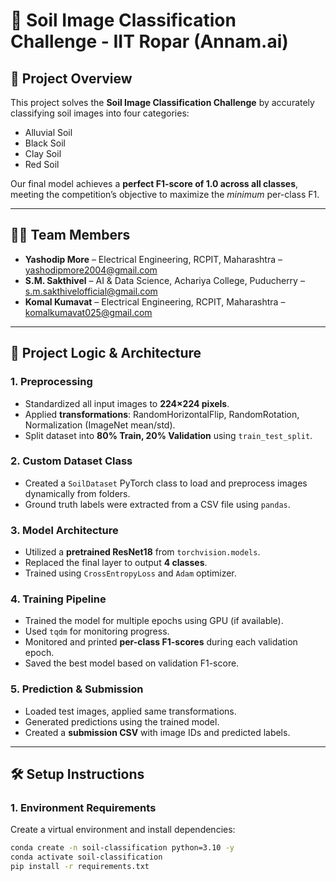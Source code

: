 # 🌱 Soil Image Classification Challenge - IIT Ropar (Annam.ai)

## 📌 Project Overview
This project solves the **Soil Image Classification Challenge** by accurately classifying soil images into four categories:
- Alluvial Soil
- Black Soil
- Clay Soil
- Red Soil

Our final model achieves a **perfect F1-score of 1.0 across all classes**, meeting the competition’s objective to maximize the *minimum* per-class F1.

---

## 👨‍💻 Team Members
- **Yashodip More** – Electrical Engineering, RCPIT, Maharashtra – yashodipmore2004@gmail.com  
- **S.M. Sakthivel** – AI & Data Science, Achariya College, Puducherry – s.m.sakthivelofficial@gmail.com  
- **Komal Kumavat** – Electrical Engineering, RCPIT, Maharashtra – komalkumavat025@gmail.com

---

## 🧠 Project Logic & Architecture

### 1. **Preprocessing**
- Standardized all input images to **224×224 pixels**.
- Applied **transformations**: RandomHorizontalFlip, RandomRotation, Normalization (ImageNet mean/std).
- Split dataset into **80% Train, 20% Validation** using `train_test_split`.

### 2. **Custom Dataset Class**
- Created a `SoilDataset` PyTorch class to load and preprocess images dynamically from folders.
- Ground truth labels were extracted from a CSV file using `pandas`.

### 3. **Model Architecture**
- Utilized a **pretrained ResNet18** from `torchvision.models`.
- Replaced the final layer to output **4 classes**.
- Trained using `CrossEntropyLoss` and `Adam` optimizer.

### 4. **Training Pipeline**
- Trained the model for multiple epochs using GPU (if available).
- Used `tqdm` for monitoring progress.
- Monitored and printed **per-class F1-scores** during each validation epoch.
- Saved the best model based on validation F1-score.

### 5. **Prediction & Submission**
- Loaded test images, applied same transformations.
- Generated predictions using the trained model.
- Created a **submission CSV** with image IDs and predicted labels.

---

## 🛠️ Setup Instructions

### 1. Environment Requirements
Create a virtual environment and install dependencies:

```bash
conda create -n soil-classification python=3.10 -y
conda activate soil-classification
pip install -r requirements.txt
